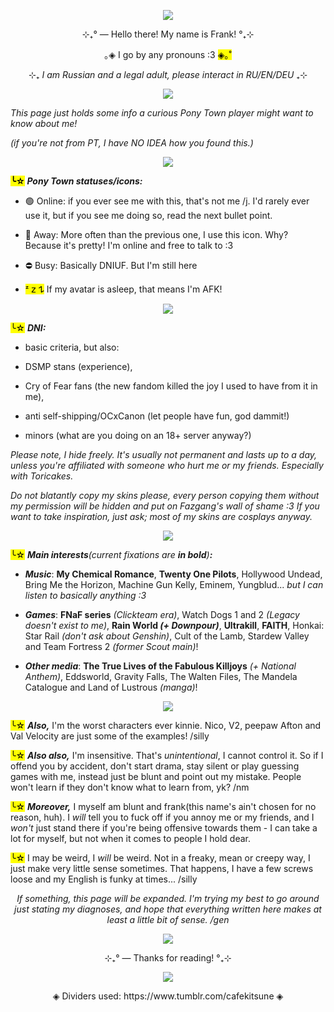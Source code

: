 <p align="center"> <img src="https://media1.tenor.com/m/sCV3Jd5dtzQAAAAC/mother-war-mcr.gif"/> </p>
<p style=""></p>
<div class="sc-1ye87qi-0 bCBphS"><p align="center">⊹₊° ― Hello there! My name is Frank! °₊⊹</p>
<p align="center">｡◈ I go by any pronouns :3 <span><mark>◈｡˚</mark></span></p>    
<div class="sc-1ye87qi-0 bCBphS"><p align="center">⊹₊ <em>I am Russian and a legal adult, please interact in RU/EN/DEU</em> ₊⊹</p>
<p align="center"> <img src="https://64.media.tumblr.com/0c79b82e966c9d035cd4b5fcdff48b80/a10e0853e767a58e-6d/s1280x1920/7499ca62cdedcdc3d4b139bc8cad3192471b3500.pnj" /> </p>
<p style=""><em>This page just holds some info a curious Pony Town player might want to know about me!</em></p>
<p style=""><em>(if you're not from PT, I have NO IDEA how you found this.)</em></p>
<p align="center"> <img src="https://64.media.tumblr.com/da11562b8251cacaa903562319c82045/4207386466d91023-5f/s1280x1920/57c4cefe9afc74fb3bf76e504f6d0bd1d1681c28.pnj" /> </p>
<p style=""></p><p style=""><strong><span><mark>╰☆</mark></span> <em>Pony Town statuses/icons:</em></strong></p>
<ul><li><p style="">🟢 Online: if you ever see me with this, that's not me /j. I'd rarely ever use it, but if you see me doing so, read the next bullet point. </p></li>
<li><p style="">🌙 Away: More often than the previous one, I use this icon. Why? Because it's pretty! I'm online and free to talk to :3 </p></li>
<li><p style="">⛔ Busy: Basically DNIUF. But I'm still here </p></li>
<li><p style=""><span><mark>ᶻ 𝗓 𐰁</mark></span> If my avatar is asleep, that means I'm AFK!</p><p style=""></p></li></ul>
<p style=""></p>
<p align="center"> <img src="https://64.media.tumblr.com/da11562b8251cacaa903562319c82045/4207386466d91023-5f/s1280x1920/57c4cefe9afc74fb3bf76e504f6d0bd1d1681c28.pnj" /> </p>
<p style=""><span><mark>╰☆</mark></span> <strong><em>DNI:</em></strong> </p>
<ul><li><p style="">basic criteria, but also: </p></li>
<li><p style="">DSMP stans (experience), </p></li>
<li><p style="">Cry of Fear fans (the new fandom killed the joy I used to have from it in me), </p></li>
<li><p style="">anti self-shipping/OCxCanon (let people have fun, god dammit!)</p></li>
<li><p style="">minors (what are you doing on an 18+ server anyway?)</p></li></ul>
<p style=""><em>Please note, I hide freely. It's usually not permanent and lasts up to a day, unless you're affiliated with someone who hurt me or my friends. Especially with Toricakes.</em></p>
<p style=""><em>Do not blatantly copy my skins please, every person copying them without my permission will be hidden and put on Fazgang's wall of shame :3 If you want to take inspiration, just ask; most of my skins are cosplays anyway.</em></p>
<p style=""></p>
<p align="center"> <img src="https://64.media.tumblr.com/da11562b8251cacaa903562319c82045/4207386466d91023-5f/s1280x1920/57c4cefe9afc74fb3bf76e504f6d0bd1d1681c28.pnj" /> </p>
<p style=""><span><mark>╰☆</mark></span> <strong><em>Main interests</strong>(current fixations are <strong>in bold</strong>)<strong>:</strong></em></p>
<ul><li><p style=""><em><strong>Music</strong></em>: <strong>My Chemical Romance</strong>, <strong>Twenty One Pilots</strong>, Hollywood Undead, Bring Me the Horizon, Machine Gun Kelly, Eminem, Yungblud... <em>but I can listen to basically anything :3</em></p></li>
<li><p style=""><em><strong>Games</strong></em>: <strong>FNaF series</strong> <em>(Clickteam era)</em>, Watch Dogs 1 and 2 <em>(Legacy doesn't exist to me)</em>, <strong>Rain World <em>(+ Downpour)</em></strong>, <strong>Ultrakill</strong>, <strong>FAITH</strong>, Honkai: Star Rail <em>(don't ask about Genshin)</em>, Cult of the Lamb, Stardew Valley and Team Fortress 2 <em>(former Scout main)</em>!</p></li>
<li><p style=""><em><strong>Other media</strong></em>: <strong>The True Lives of the Fabulous Killjoys</strong> <em>(+ National Anthem)</em>, Eddsworld, Gravity Falls, The Walten Files, The Mandela Catalogue and Land of Lustrous <em>(manga)</em>!</p></li></ul>
<p style=""></p>
<p align="center"> <img src="https://64.media.tumblr.com/da11562b8251cacaa903562319c82045/4207386466d91023-5f/s1280x1920/57c4cefe9afc74fb3bf76e504f6d0bd1d1681c28.pnj" /> </p>
<p style=""><span><mark>╰☆</mark></span> <strong><em>Also,</em></strong> I'm the worst characters ever kinnie. Nico, V2, peepaw Afton and Val Velocity are just some of the examples! /silly</p>
<p style=""><span><mark>╰☆</mark></span> <strong><em>Also also,</em></strong> I'm insensitive. That's <em>unintentional</em>, I cannot control it. So if I offend you by accident, don't start drama, stay silent or play guessing games with me, instead just be blunt and point out my mistake. People won't learn if they don't know what to learn from, yk? /nm</p>
<p style=""><span><mark>╰☆</mark></span> <strong><em>Moreover,</em></strong> I myself am blunt and frank(this name's ain't chosen for no reason, huh). I <em>will</em> tell you to fuck off if you annoy me or my friends, and I <em>won't</em> just stand there if you're being offensive towards them - I can take a lot for myself, but not when it comes to people I hold dear.</p>
<p style=""><span><mark>╰☆</mark></span> I may be weird, I <em>will</em> be weird. Not in a freaky, mean or creepy way, I just make very little sense sometimes. That happens, I have a few screws loose and my English is funky at times... /silly </p>
<p align="center"><em>If something, this page will be expanded. I'm trying my best to go around just stating my diagnoses, and hope that everything written here makes at least a little bit of sense. /gen </em>
<p align="center"> <img src="https://64.media.tumblr.com/0c79b82e966c9d035cd4b5fcdff48b80/a10e0853e767a58e-6d/s1280x1920/7499ca62cdedcdc3d4b139bc8cad3192471b3500.pnj" /> </p>
<p align="center">⊹₊° ― Thanks for reading! °₊⊹</p></div>
<p align="center"> <img src="https://media1.tenor.com/m/Vy3nFaneSyEAAAAC/twenty-one-pilots-flashlight.gif"/> </p>
<p align="center"> ◈ Dividers used: https://www.tumblr.com/cafekitsune ◈ </p>
<!--
**2b-frank/2b-frank** is a ✨ _special_ ✨ repository because its `README.md` (this file) appears on your GitHub profile.

Here are some ideas to get you started:

- 🔭 I’m currently working on ...
- 🌱 I’m currently learning ...
- 👯 I’m looking to collaborate on ...
- 🤔 I’m looking for help with ...
- 💬 Ask me about ...
- 📫 How to reach me: ...
- 😄 Pronouns: ...
- ⚡ Fun fact: ...
-->
